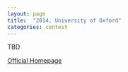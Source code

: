 ```yaml
---
layout: page
title:  "2014, University of Oxford"
categories: contest
---
```

TBD

[Official Homepage](https://icfpcontest2014.github.io/)
